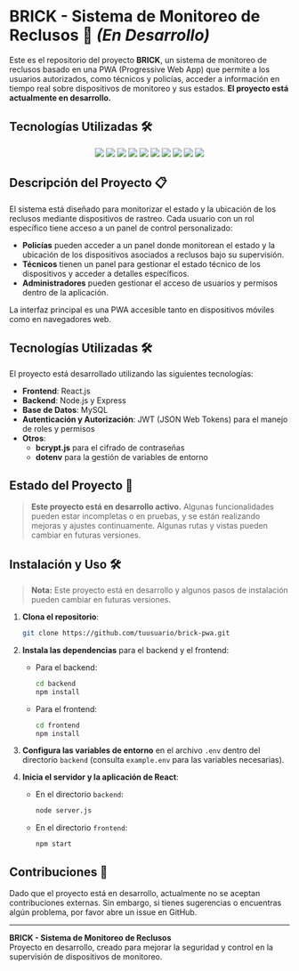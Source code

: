 # BRICK - Sistema de Monitoreo de Reclusos 🚧 *(En Desarrollo)*

Este es el repositorio del proyecto **BRICK**, un sistema de monitoreo de reclusos basado en una PWA (Progressive Web App) que permite a los usuarios autorizados, como técnicos y policías, acceder a información en tiempo real sobre dispositivos de monitoreo y sus estados. **El proyecto está actualmente en desarrollo.**

## Tecnologías Utilizadas 🛠️

<p align="center">
  <img src="https://img.shields.io/badge/-JavaScript-F7DF1E?style=for-the-badge&logo=javascript&logoColor=black" />
  <img src="https://img.shields.io/badge/-React-61DAFB?style=for-the-badge&logo=react&logoColor=black" />
  <img src="https://img.shields.io/badge/-Node.js-339933?style=for-the-badge&logo=node.js&logoColor=white" />
  <img src="https://img.shields.io/badge/-Express.js-000000?style=for-the-badge&logo=express&logoColor=white" />
  <img src="https://img.shields.io/badge/-MySQL-4479A1?style=for-the-badge&logo=mysql&logoColor=white" />
  <img src="https://img.shields.io/badge/-HTML5-E34F26?style=for-the-badge&logo=html5&logoColor=white" />
  <img src="https://img.shields.io/badge/-CSS3-1572B6?style=for-the-badge&logo=css3&logoColor=white" />
  <img src="https://img.shields.io/badge/-JWT-000000?style=for-the-badge&logo=jsonwebtokens&logoColor=white" />
  <img src="https://img.shields.io/badge/-bcrypt-4A90E2?style=for-the-badge&logo=lock&logoColor=white" />
  <img src="https://img.shields.io/badge/-dotenv-ECD53F?style=for-the-badge&logo=.env&logoColor=black" />
</p>

## Descripción del Proyecto 📋

El sistema está diseñado para monitorizar el estado y la ubicación de los reclusos mediante dispositivos de rastreo. Cada usuario con un rol específico tiene acceso a un panel de control personalizado:
- **Policías** pueden acceder a un panel donde monitorean el estado y la ubicación de los dispositivos asociados a reclusos bajo su supervisión.
- **Técnicos** tienen un panel para gestionar el estado técnico de los dispositivos y acceder a detalles específicos.
- **Administradores** pueden gestionar el acceso de usuarios y permisos dentro de la aplicación.

La interfaz principal es una PWA accesible tanto en dispositivos móviles como en navegadores web.

## Tecnologías Utilizadas 🛠️

El proyecto está desarrollado utilizando las siguientes tecnologías:

- **Frontend**: React.js
- **Backend**: Node.js y Express
- **Base de Datos**: MySQL
- **Autenticación y Autorización**: JWT (JSON Web Tokens) para el manejo de roles y permisos
- **Otros**:
  - **bcrypt.js** para el cifrado de contraseñas
  - **dotenv** para la gestión de variables de entorno

## Estado del Proyecto 🚧

> **Este proyecto está en desarrollo activo.** Algunas funcionalidades pueden estar incompletas o en pruebas, y se están realizando mejoras y ajustes continuamente. Algunas rutas y vistas pueden cambiar en futuras versiones.

## Instalación y Uso 🛠️

> **Nota:** Este proyecto está en desarrollo y algunos pasos de instalación pueden cambiar en futuras versiones.

1. **Clona el repositorio**:

    ```bash
    git clone https://github.com/tuusuario/brick-pwa.git
    ```

2. **Instala las dependencias** para el backend y el frontend:

    - Para el backend:
        ```bash
        cd backend
        npm install
        ```

    - Para el frontend:
        ```bash
        cd frontend
        npm install
        ```

3. **Configura las variables de entorno** en el archivo `.env` dentro del directorio `backend` (consulta `example.env` para las variables necesarias).

4. **Inicia el servidor y la aplicación de React**:

    - En el directorio `backend`:
        ```bash
        node server.js
        ```

    - En el directorio `frontend`:
        ```bash
        npm start
        ```

## Contribuciones 🤝

Dado que el proyecto está en desarrollo, actualmente no se aceptan contribuciones externas. Sin embargo, si tienes sugerencias o encuentras algún problema, por favor abre un issue en GitHub.

---

**BRICK - Sistema de Monitoreo de Reclusos**  
Proyecto en desarrollo, creado para mejorar la seguridad y control en la supervisión de dispositivos de monitoreo.
